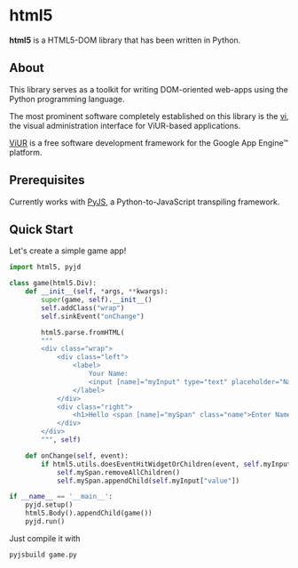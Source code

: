 # html5

**html5** is a HTML5-DOM library that has been written in Python.

## About

This library serves as a toolkit for writing DOM-oriented web-apps using the
Python programming language.

The most prominent software completely established on this library is the
[vi](https://github.com/viur-framework/vi/), the visual administration interface
for ViUR-based applications.

[ViUR](https://www.viur.is) is a free software development framework for the
Google App Engine™ platform.

## Prerequisites

Currently works with [PyJS](https://github.com/pyjs/pyjs), a Python-to-JavaScript transpiling framework.

## Quick Start

Let's create a simple game app!

```python
import html5, pyjd

class game(html5.Div):
	def __init__(self, *args, **kwargs):
		super(game, self).__init__()
		self.addClass("wrap")
		self.sinkEvent("onChange")

		html5.parse.fromHTML(
		"""
		<div class="wrap">
			<div class="left">
				<label>
					Your Name:
					<input [name]="myInput" type="text" placeholder="Name">
				</label>
			</div>
			<div class="right">
				<h1>Hello <span [name]="mySpan" class="name">Enter Name</span>!</h1>
			</div>
		</div>
		""", self)

	def onChange(self, event):
		if html5.utils.doesEventHitWidgetOrChildren(event, self.myInput):
			self.mySpan.removeAllChildren()
			self.mySpan.appendChild(self.myInput["value"])

if __name__ == '__main__':
	pyjd.setup()
	html5.Body().appendChild(game())
	pyjd.run()
```

Just compile it with

	pyjsbuild game.py
